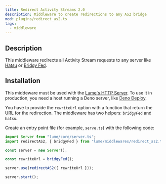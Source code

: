 ```yaml
---
title: Redirect Activity Streams 2.0
description: Middleware to create redirections to any AS2 bridge
mod: plugins/redirect_as2.ts
tags:
  - middleware
---
```


## Description

This middleware redirects all Activity Stream requests to any server like
[Hatsu](https://hatsu.cli.rs/) or [Bridgy Fed](https://fed.brid.gy/).

## Installation

This middeware must be used with the
[Lume's HTTP Server](../docs/core/server.md). To use it in production, you need
a host running a Deno server, like [Deno Deploy](https://deno.com/deploy).

You have to provide the `rewriteUrl` option with a function that return the URL
for the redirection. The middleware has two helpers: `bridgyFed` and `hatsu`.

Create an entry point file (for example, `serve.ts`) with the following code:

```ts
import Server from "lume/core/server.ts";
import redirectAS2, { bridgyFed } from "lume/middlewares/redirect_as2.ts";

const server = new Server();

const rewriteUrl = bridgyFed();

server.use(redirectAS2({ rewriteUrl }));

server.start();
```
